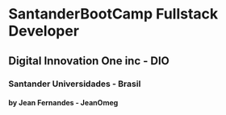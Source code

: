 # SantanderBootCamp Fullstack Developer

## Digital Innovation One inc - DIO

### Santander Universidades - Brasil

#### by Jean Fernandes - JeanOmeg
